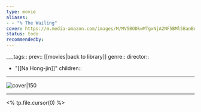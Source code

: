 ```yaml
---
type: movie
aliases:
- - "% The Wailing"
cover: https://m.media-amazon.com/images/M/MV5BODkwMTgxNjA2NF5BMl5BanBnXkFtZTgwMDc0OTcwOTE@._V1_SX300.jpg
status: todo
recommendedby:
---
```

___tags:: prev:: [[movies|back to library]]
genre::
director:: 
  - "[[Na Hong-jin]]"
children::
___
![cover|150](https://m.media-amazon.com/images/M/MV5BODkwMTgxNjA2NF5BMl5BanBnXkFtZTgwMDc0OTcwOTE@._V1_SX300.jpg)
___
<% tp.file.cursor(0) %>
